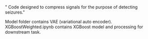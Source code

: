 " Code designed to compress signals for the purpose of detecting seizures."

Model folder contains VAE (variational auto encoder).
XGBoostWeighted.ipynb contains XGBoost model and processing for downstream task.
